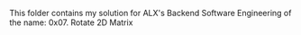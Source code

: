 This folder contains my solution for ALX's Backend Software Engineering of the name: 0x07. Rotate 2D Matrix
